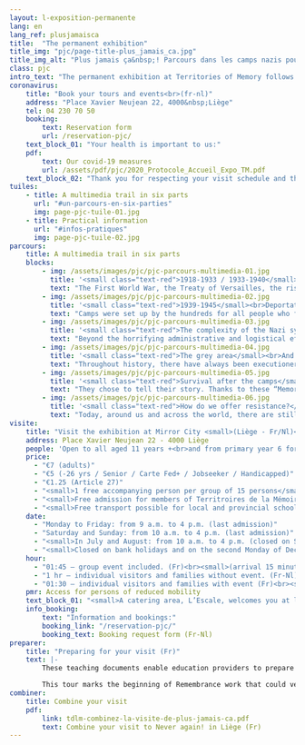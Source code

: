 ```yaml
---
layout: l-exposition-permanente
lang: en
lang_ref: plusjamaisca
title:  "The permanent exhibition"
title_img: "pjc/page-title-plus_jamais_ca.jpg"
title_img_alt: "Plus jamais ça&nbsp;! Parcours dans les camps nazis pour resister aujourd'hui"
class: pjc
intro_text: "The permanent exhibition at Territories of Memory follows the path of those deported to Nazi camps. It was very soon realised that their fate was sealed. Guided by the voice of actor Pierre Arditi and the sound, images and lighting effects, visitors tour spaces that explore one of the darkest episodes of our history: the Second World War, the rise of Nazism, and concentration and extermination camps. The trail continues into testimonies, telling stories of survival after captivity. At the end of this intense and moving tour, each visitor is confronted with current reality and will ask themselves: what can we do and how do we resist today?"
coronavirus:
    title: "Book your tours and events<br>(fr-nl)"
    address: "Place Xavier Neujean 22, 4000&nbsp;Liège"
    tel: 04 230 70 50
    booking:
        text: Reservation form
        url: /reservation-pjc/
    text_block_01: "Your health is important to us:"
    pdf:
        text: Our covid-19 measures
        url: /assets/pdf/pjc/2020_Protocole_Accueil_Expo_TM.pdf
    text_block_02: "Thank you for respecting your visit schedule and these new measures for the smooth running of the visits."
tuiles:
    - title: A multimedia trail in six parts 
      url: "#un-parcours-en-six-parties"
      img: page-pjc-tuile-01.jpg
    - title: Practical information
      url: "#infos-pratiques"
      img: page-pjc-tuile-02.jpg
parcours:
    title: A multimedia trail in six parts
    blocks:
        - img: /assets/images/pjc/pjc-parcours-multimedia-01.jpg
          title: '<small class="text-red">1918-1933 / 1933-1940</small><br>The Second World War is under way'
          text: "The First World War, the Treaty of Versailles, the rise of Nazism, the situation in Germany, Mein Kampf, repression and anti-Jews laws, the Hitler Youth, State euthanasia."
        - img: /assets/images/pjc/pjc-parcours-multimedia-02.jpg
          title: '<small class="text-red">1939-1945</small><br>Deportation, concentration camps and extermination centres. One and the same purpose: death!'
          text: "Camps were set up by the hundreds for all people who failed to meet the Nazi “criteria”. Ten million victims were deported because of their ideas, their commitment, their belonging to a particular community, their beliefs or their way of life."
        - img: /assets/images/pjc/pjc-parcours-multimedia-03.jpg
          title: '<small class="text-red">The complexity of the Nazi system</small><br>How was all of that possible?'
          text: "Beyond the horrifying administrative and logistical efficiency, a blind bureaucracy and the obsession with subjugating and exterminating, the question remains open: who was responsible?"
        - img: /assets/images/pjc/pjc-parcours-multimedia-04.jpg
          title: '<small class="text-red">The grey area</small><br>And what about me?'
          text: "Throughout history, there have always been executioners and victims, witnesses and people offering resistance... all of them human beings. Nevertheless, these concepts are not set in stone: they intermingle and evolve in a nuanced way. This section asks the visitor this question: what are the leveraging factors that lead us, as citizens, to resist what outrages us?"
        - img: /assets/images/pjc/pjc-parcours-multimedia-05.jpg
          title: '<small class="text-red">Survival after the camps</small><br>And the testimonies!'
          text: "They chose to tell their story. Thanks to these “Memory Traffickers”, we grasp the full importance of remembrance work."
        - img: /assets/images/pjc/pjc-parcours-multimedia-06.jpg
          title: '<small class="text-red">How do we offer resistance?</small><br>Decode the mechanisms that lead to fear, hate and exclusion.'
          text: "Today, around us and across the world, there are still far too many unacceptable circumstances. And you – are you simply going to look on? Or will you be the opposite, an activist able to see the injustices and denounce the dangers that put our freedoms at risk?"
visite:
    title: "Visit the exhibition at Mirror City <small>(Liège - Fr/Nl)</small>"
    address: Place Xavier Neujean 22 - 4000 Liège
    people: 'Open to all aged 11 years +<br>and from primary year 6 for school groups<br><small>(Exhibition capacity: 11-15 years [25 pers.] 15 years + [20 pers.])</small>'
    price:
      - "€7 (adults)"
      - "€5 (-26 yrs / Senior / Carte Fed+ / Jobseeker / Handicapped)"
      - "€1.25 (Article 27)"
      - "<small>1 free accompanying person per group of 15 persons</small>"
      - "<small>Free admission for members of Territroires de la Mémoire asbl, Région wallonne card holders, Carte Prof, Educpass or Leraren Kaart and on the 1st Sunday of each month.</small>"
      - "<small>Free transport possible for local and provincial schools and institutions belonging to the Territoires de Mémoire network. Please contact us.</small>"
    date:
      - "Monday to Friday: from 9 a.m. to 4 p.m. (last admission)"
      - "Saturday and Sunday: from 10 a.m. to 4 p.m. (last admission)"
      - "<small>In July and August: from 10 a.m. to 4 p.m. (closed on Sundays)</small>"
      - "<small>Closed on bank holidays and on the second Monday of December as well as on the 27/09, 24/12 and 31/12</small>"
    hour:
      - "01:45 – group event included. (Fr)<br><small>(arrival 15 minutes in advance, booking mandatory)</small>"
      - "1 hr – individual visitors and families without event. (Fr-Nl)<br><small>(booking advised, especially during term time)</small>"
      - "01:30 – individual visitors and families with event (Fr)<br><small>(mandatory booking, subject to available time slots)</small>"
    pmr: Access for persons of reduced mobility
    text_block_01: "<small>A catering area, L’Escale, welcomes you at lunchtime. Your groups will also be given a waiting area. Details: +32 (0)4 230 70 62</small>"
    info_booking:
        text: "Information and bookings:"
        booking_link: "/reservation-pjc/"
        booking_text: Booking request form (Fr-Nl)
preparer:
    title: "Preparing for your visit (Fr)"
    text: |- 
        These teaching documents enable education providers to prepare for a visit to Territories of Memory by approaching the elements that are vital for understanding the exhibition “Never again! A journey through the Nazi camps to consider resistance today.”

        This tour marks the beginning of Remembrance work that could very well continue... To that end, further resources are available, for instance via the [George Orwell Library](/bibliotheque) or the [Stéphane Hessel bookshop](/bibliotheque).
combiner:
    title: Combine your visit
    pdf:
        link: tdlm-combinez-la-visite-de-plus-jamais-ca.pdf
        text: Combine your visit to Never again! in Liège (Fr)
---
```

